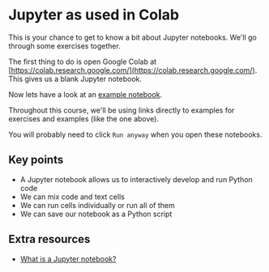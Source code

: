 # Jupyter as used in Colab

This is your chance to get to know a bit about Jupyter notebooks. We'll go through some exercises together.

The first thing to do is open Google Colab at [https://colab.research.google.com/](https://colab.research.google.com/). This gives us a blank Jupyter notebook. 

Now lets have a look at an [example notebook](http://colab.research.google.com/github/dfbr/pythonLessons/blob/main/Notebooks/jupyter.ipynb).

Throughout this course, we'll be using links directly to examples for exercises and examples (like the one above). 

You will probably need to click `Run anyway` when you open these notebooks.

## Key points

- A Jupyter notebook allows us to interactively develop and run Python code
- We can mix code and text cells
- We can run cells individually or run all of them
- We can save our notebook as a Python script

## Extra resources

- [What is a Jupyter notebook?](https://docs.jupyter.org/en/latest/#what-is-a-notebook)
